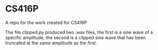 # CS416P
A repo for the work created for CS416P

The file clipped.py produced two .wav files, the first is a sine wave of a specific amplitude, the second is a clipped sine wave that has been truncated at the same amplitude as the first.